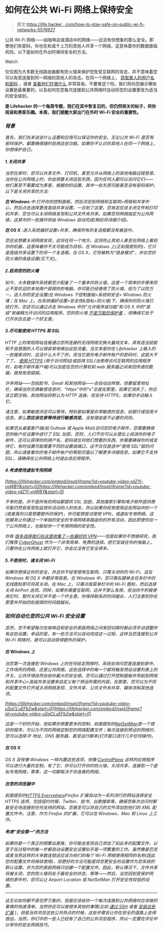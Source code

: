 # 如何在公共 Wi-Fi 网络上保持安全

> 原文:[https://life hacker . com/how-to-stay-safe-on-public-wi-fi-networks-5576927](https://lifehacker.com/how-to-stay-safe-on-public-wi-fi-networks-5576927)

公共 Wi-Fi 网络——如咖啡店或酒店中的网络——远没有你想象的那么安全。即使他们有密码，你也在和成千上万的其他人共享一个网络，这意味着你的数据面临风险。以下是如何在外出时保持安全的方法。

Watch

仅仅因为大多数无线路由器都有防火墙来保护您免受互联网的攻击，并不意味着您可以免受连接到同一网络的其他人的攻击。在同一个网络上， [窃取某人的用户名和密码](http://lifehacker.com/firesheep-sniffs-out-facebook-and-other-user-credential-5672313) ，或者 [查看他们在做什么](http://lifehacker.com/how-to-hack-your-own-network-and-beef-up-its-security-w-1649785071) 非常容易。不要冒这个险。我们将向您展示哪些设置是最重要的，以及如何在您每次连接到公共网络时自动将您的设置更改为适当的安全级别。

[](http://lifehacker.com/tag/blast-from-the-past)**是 Lifehacker 的一个每周专题，我们在其中恢复旧的，但仍然相关的帖子，供你阅读和黑客乐趣。本周，我们提醒大家出门在外时 Wi-Fi 安全的重要性。**

### *背景*

*首先，我们先来说说什么设置和应用可以保证你的安全。无论公共 Wi-Fi 是否有密码保护，都要确保随时启用这些功能。如果你不认识的其他人在同一个网络上，你想保护自己。*

#### *1.关闭共享*

*当您在家时，您可以共享文件、打印机，甚至允许从网络上的其他电脑远程登录。当你在公共网络上时，你会想要关闭这些东西，因为任何人都可以访问它们——他们甚至不需要成为黑客，根据你的设置，其中一些东西可能甚至没有密码保护。以下是关闭共享的方法:*

***在 Windows** 中:打开你的控制面板，然后浏览到网络和互联网>网络和共享中心，然后点击选择更改高级共享设置。一旦到了这里，您肯定应该关闭文件和打印机共享，您也可以关闭网络发现和公共文件夹共享。如果您将网络指定为公共网络，这其中的一些操作将由 Windows 自动完成(稍后将详细介绍)。*

***在 OS X** :进入系统偏好设置>共享，确保所有的复选框都没有被选中。*

*您还会想要关闭网络发现，这将在同一个地方。这将防止其他人甚至在网络上看到你的机器，这意味着你不太可能成为目标。在 Windows 上(正如我提到的)，它只是高级共享设置下的另一个复选框。在 OS X，它将被称为“隐身模式”，并在您的防火墙的高级设置(见下文)。*

#### *2.启用您的防火墙*

*如今，大多数操作系统都至少配备了一个基本的防火墙，这是一个简单的步骤来防止不受欢迎的本地用户窥探你的电脑。你可能已经使用了防火墙，但为了以防万一，进入你的安全设置(在 Windows 下控制面板>系统和安全> Windows 防火墙；在 Mac 上，在系统偏好设置>安全性&隐私>防火墙)下，确保你的防火墙已经打开。您还可以通过点击 Windows 中的“允许程序或功能”和 OS X 中的“高级”来编辑允许访问的应用程序。您的防火墙 [不是万能的保护者](http://lifehacker.com/nine-common-myths-and-misconceptions-about-viruses-exa-5560567) ，但确保它处于打开状态总是一个好主意。*

#### *3.尽可能使用 HTTPS 和 SSL*

*HTTP 上的常规网站连接通过您所连接的无线网络交换大量纯文本，具有适当技能和不良意图的人可以很容易地嗅出这些流量。当文本是你在 Lifehacker 上输入的一些搜索词时，这没什么大不了的，但当它是你电子邮件帐户的密码时，这就大不了了。 [使用 HTTPS](https://lifehacker.com/why-should-i-care-about-https-on-facebook-or-other-web-5745086) (用于访问网站)或启用 SSL(当使用访问互联网的应用程序时，如电子邮件客户端)可以加密在您的计算机和 web 服务器之间来回传递的数据，使其免受窥探。*

*许多网站——包括脸书、Gmail 和其他网站——会自动这样做，但要留意地址栏，确保当你交换敏感信息时，“https”中的“s”总是在那里。如果它消失了，你应该立即注销。其他网站将默认为 HTTP 连接，但支持 HTTPS，如果你手动输入它。*

*请注意，如果敏感浏览可以等待，特别是如果是非常敏感的信息，如银行或信用卡信息，那么**您应该在家等待进行敏感浏览**。没有理由冒不必要的风险。*

*如果您从桌面客户端(如 Outlook 或 Apple Mail)访问您的电子邮件，您需要确保您的帐户在设置中进行了 SSL 加密。否则，人们不仅可以从理论上阅读你的电子邮件，还可以获得你的用户名、密码或任何他们想要的东西。你需要确保你的域支持它，有时设置可能需要不同的设置或端口，这不仅仅是选中“使用 SSL”框的问题，所以请查看你的电子邮件帐户的帮助页面以了解更多详细信息。如果它不支持 SSL，请确保在公共网络上时退出该应用程序。*

#### *4.考虑使用虚拟专用网络*

 *[https://lifehacker.com/embed/inset/iframe?id=youtube-video-rdZYi-voWBY&start=0](https://lifehacker.com/embed/inset/iframe?id=youtube-video-rdZYi-voWBY&start=0)* 

*不幸的是，并不是所有的网站都提供 SSL 加密。其他搜索引擎和电子邮件提供商可能仍然容易受到监视你活动的人的攻击，所以如果你经常使用这些网站中的一个(或者真的只是想要额外的保护)，你可能想尝试使用 VPN，或虚拟专用网络。这些服务让你通过一个单独的安全的专用网络来路由你的所有活动，因此即使你在一个公共网络上，也能给你一个专用网络的安全性。*

*你有 [很多选择](https://lifehacker.com/why-you-should-be-using-a-vpn-and-how-to-choose-one-5940565)[我们在这里收集了一些最好的 VPN](http://lifehacker.com/five-best-vpn-service-providers-5935863)——但是如果你不想做研究，我们推荐 [CyberGhost](http://www.cyberghostvpn.com/en_us) 作为一个非常简单、免费的选择。把它安装在你的电脑上，只要你在公共网络上就打开它，你会比没有它安全得多。*

#### *5.不使用时，请关闭 Wi-Fi*

*如果你想保证你的安全，并且你不经常使用互联网，只需关闭你的 Wi-Fi。这在 Windows 和 OS X 中都非常容易。在 Windows 中，您只需右键单击任务栏中的无线图标即可将其关闭。在 Mac 上，只需点按菜单栏中的 Wi-Fi 图标，然后选择关闭 AirPort 选项。同样，如果你需要互联网，这并不那么有用，但当你不积极使用它时，暂时关闭它并不是一个坏主意。你保持联系的时间越长，人们注意到你在那里并开始四处窥探的时间就越长。*

### *如何自动化您的公共 Wi-Fi 安全设置*

*显然，您不希望每次在咖啡店和安全的家庭网络之间来回切换时都必须手动调整所有这些设置。幸运的是，有一些方法可以自动完成这一过程，这样当您连接到公共 Wi-Fi 网络时，就可以自动获得额外的保护。*

#### *在 Windows 上*

*当您第一次连接到 Windows 上的任何给定网络时，系统会询问您是连接到家中、工作场所的网络，还是公共网络。这些选择中的每一个都将触发预设设置列表上的开关。公共环境自然会给你最大的安全感。您可以通过打开控制面板并导航到网络和共享中心>高级共享设置来自定义每个预设所需的内容。在那里，您可以为不同的配置文件打开或关闭网络发现、文件共享、公共文件夹共享、媒体流和其他选项。*

 *[https://lifehacker.com/embed/inset/iframe?id=youtube-video-uSaCLuEFb2w&start=0](https://lifehacker.com/embed/inset/iframe?id=youtube-video-uSaCLuEFb2w&start=0)* 

*这是一个好的开始，但如果你想要更多的控制，前面提到的[NetSetMan](http://www.netsetman.com/index.php?s=nsm)是一个很好的程序，可以为不同的网络定制您的网络配置文件；每次连接到预设的网络时，您可以选择 IP 地址、DNS 服务器，甚至运行脚本(打开窗口进行几乎任何操作)。*

#### *在 OS X*

*OS X 没有像 Windows 一样内置这些选项，但像 [ControlPlane](http://www.controlplaneapp.com/) 这样的应用程序可以进行大量的定制。有了它，你可以打开你的防火墙，关闭共享，连接到一个虚拟专用网络，等等，这一切都取决于你连接的网络。*

#### *在您的浏览器中*

*前面提到的[HTTPS Everywhere](https://www.eff.org/https-everywhere)Firefox 扩展自动为一系列流行的网站选择安全 HTTPS 选项，包括纽约时报、Twitter、脸书、谷歌搜索等，确保您每次访问时都能安全地连接到任何支持的网站。您甚至可以将自己的文件添加到他们的 XML 配置文件中。注意，作为 Firefox 的扩展，它可以在 Windows、Mac 和 Linux 上工作。*

#### *考虑“安全第一”的方法*

*如果你是一个真正的频繁出差族，你可能会发现自己添加了如此多的配置文件，以至于在过程中的每一步都自动设置安全设置似乎是一项繁重的工作。虽然像星巴克或麦当劳这样的大多数连锁店应该为他们的每个 Wi-Fi 网络使用相同的名称(因此您的配置文件将继续使用)，但更好的方法可能是将您更安全的设置作为您系统的默认设置，并为您的家庭网络只创建一个配置文件。因此，默认情况下，文件共享将被关闭，您的防火墙将处于最安全的状态，等等——然后，当您回到受保护网络的家中时，您可以让 Airport Location 或 NetSetMan 打开安全性较低的设置。*

* * *

*这无论如何都不是包罗万象的，但是应该给你一个每次连接到公共网络时应该做的事情的快速清单。当然你还可以做很多其他的事情(比如 [通过 SSH](http://lifehacker.com/geek-to-live-encrypt-your-web-browsing-session-with-a-237227) 或者 [安装这些扩展](https://lifehacker.com/the-best-browser-extensions-that-protect-your-privacy-479408034) )，但是当你浏览这些公共热点的时候，这些步骤会让你在安全的道路上走得很远。当然，你们中的一些人已经有了自己的公共浏览程序，所以一定要在评论中分享你的安全网络技巧。*